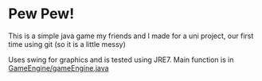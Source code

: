 # Pew Pew!
This is a simple java game my friends and I made for a uni project, our first time using git (so it is a little messy)

Uses swing for graphics and is tested using JRE7. Main function is in [GameEngine/gameEngine.java](GameEngine/gameEngine.java)
